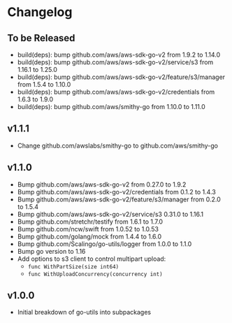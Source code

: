 # Changelog

## To be Released

* build(deps): bump github.com/aws/aws-sdk-go-v2 from 1.9.2 to 1.14.0
* build(deps): bump github.com/aws/aws-sdk-go-v2/service/s3 from 1.16.1 to 1.25.0
* build(deps): bump github.com/aws/aws-sdk-go-v2/feature/s3/manager from 1.5.4 to 1.10.0
* build(deps): bump github.com/aws/aws-sdk-go-v2/credentials from 1.6.3 to 1.9.0
* build(deps): bump github.com/aws/smithy-go from 1.10.0 to 1.11.0

## v1.1.1

* Change github.com/awslabs/smithy-go to github.com/aws/smithy-go

## v1.1.0

* Bump github.com/aws/aws-sdk-go-v2 from 0.27.0 to 1.9.2
* Bump github.com/aws/aws-sdk-go-v2/credentials from 0.1.2 to 1.4.3
* Bump github.com/aws/aws-sdk-go-v2/feature/s3/manager from 0.2.0 to 1.5.4
* Bump github.com/aws/aws-sdk-go-v2/service/s3 0.31.0 to 1.16.1
* Bump github.com/stretchr/testify from 1.6.1 to 1.7.0
* Bump github.com/ncw/swift from 1.0.52 to 1.0.53
* Bump github.com/golang/mock from 1.4.4 to 1.6.0
* Bump github.com/Scalingo/go-utils/logger from 1.0.0 to 1.1.0
* Bump go version to 1.16
* Add options to s3 client to control multipart upload:
	* `func WithPartSize(size int64)`
	* `func WithUploadConcurrency(concurrency int)`

## v1.0.0

* Initial breakdown of go-utils into subpackages
